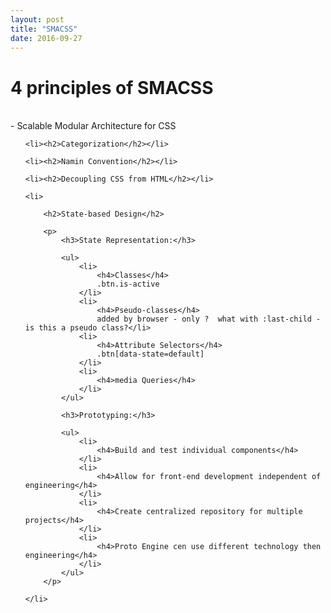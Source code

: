 ```yaml
---
layout: post
title: "SMACSS"
date: 2016-09-27
---
```


<h1>4 principles of SMACSS</h1>
<br>- Scalable Modular Architecture for CSS

<ol>
	
	<li><h2>Categorization</h2></li>

	<li><h2>Namin Convention</h2></li>

	<li><h2>Decoupling CSS from HTML</h2></li>

	<li>

		<h2>State-based Design</h2>

		<p>
			<h3>State Representation:</h3>

			<ul>
				<li>
					<h4>Classes</h4>
					.btn.is-active
				</li>
				<li>
					<h4>Pseudo-classes</h4>
					added by browser - only ?  what with :last-child - is this a pseudo class?</li>
				<li>
					<h4>Attribute Selectors</h4>
					.btn[data-state=default]
				</li>
				<li>
					<h4>media Queries</h4>
				</li>
			</ul>

			<h3>Prototyping:</h3>

			<ul>
				<li>
					<h4>Build and test individual components</h4>
				</li>
				<li>
					<h4>Allow for front-end development independent of engineering</h4>
				</li>
				<li>
					<h4>Create centralized repository for multiple projects</h4>
				</li>
				<li>
					<h4>Proto Engine cen use different technology then engineering</h4>
				</li>
			</ul>
		</p>

	</li>

</ol>	

